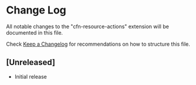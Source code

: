 # Change Log

All notable changes to the "cfn-resource-actions" extension will be documented in this file.

Check [Keep a Changelog](http://keepachangelog.com/) for recommendations on how to structure this file.

## [Unreleased]

- Initial release